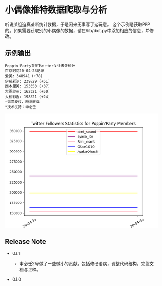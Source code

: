 # 小偶像推特数据爬取与分析
听说某组迫真垄断统计数据，于是闲来无事写了这玩意。
这个示例是获取PPP的。如果需要获取别的小偶像的数据，请在/lib/dict.py中添加相应的信息，并修改。

## 示例输出

```
Poppin'Party声优Twitter关注者数统计
百京时间20-04-23记录
爱美: 348941 (+78)
伊藤彩沙: 239729 (+51)
西本里美: 153553 (+37)
大冢纱英: 162621 (+50)
大桥彩香: 198321 (+24)
*无需授权，随意转载
*技术支持：申必壬
```

![image](temp.png)


## Release Note

- 0.1.1
    - 申必壬2号做了一些微小的贡献。包括修改语病，调整代码结构，完善文档与注释。

- 0.1.0